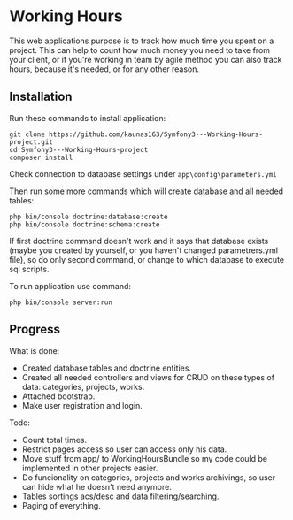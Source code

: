 Working Hours
=============

This web applications purpose is to track how much time you spent on a project. This can help to count how much money you need to take from your client, or if you're working in team by agile method you can also track hours, because it's needed, or for any other reason.

Installation
------------

Run these commands to install application:

```
git clone https://github.com/kaunas163/Symfony3---Working-Hours-project.git
cd Symfony3---Working-Hours-project
composer install
```

Check connection to database settings under ``` app\config\parameters.yml ```

Then run some more commands which will create database and all needed tables:

```
php bin/console doctrine:database:create
php bin/console doctrine:schema:create
```

If first doctrine command doesn't work and it says that database exists (maybe you created by yourself, or you haven't changed parametrers.yml file), so do only second command, or change to which database to execute sql scripts.

To run application use command:
```
php bin/console server:run
```


Progress
--------


What is done:
 * Created database tables and doctrine entities.
 * Created all needed controllers and views for CRUD on these types of data: categories, projects, works.
 * Attached bootstrap.
 * Make user registration and login.

Todo:
 * Count total times.
 * Restrict pages access so user can access only his data.
 * Move stuff from app/ to WorkingHoursBundle so my code could be implemented in other projects easier.
 * Do funcionality on categories, projects and works archivings, so user can hide what he doesn't need anymore.
 * Tables sortings acs/desc and data filtering/searching.
 * Paging of everything.

